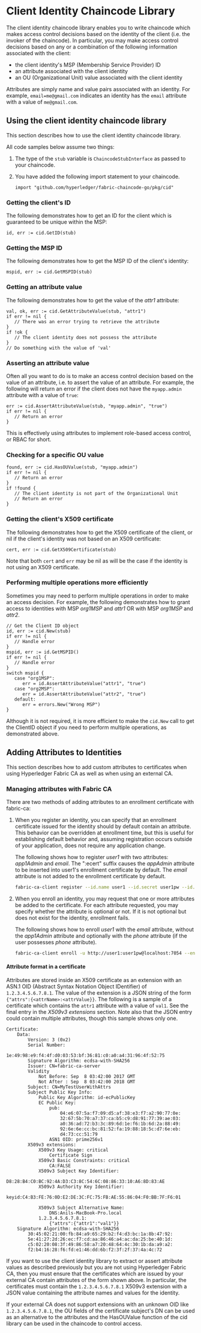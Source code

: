 # Client Identity Chaincode Library

The client identity chaincode library enables you to write chaincode which makes
access control decisions based on the identity of the client (i.e. the invoker
of the chaincode). In particular, you may make access control decisions based on
any or a combination of the following information associated with the client:

- the client identity's MSP (Membership Service Provider) ID
- an attribute associated with the client identity
- an OU (Organizational Unit) value associated with the client identity

Attributes are simply name and value pairs associated with an identity. For
example, `email=me@gmail.com` indicates an identity has the `email` attribute
with a value of `me@gmail.com`.

## Using the client identity chaincode library

This section describes how to use the client identity chaincode library.

All code samples below assume two things:

1. The type of the `stub` variable is `ChaincodeStubInterface` as passed to your
   chaincode.
2. You have added the following import statement to your chaincode.

   ```golang
   import "github.com/hyperledger/fabric-chaincode-go/pkg/cid"
   ```

### Getting the client's ID

The following demonstrates how to get an ID for the client which is guaranteed
to be unique within the MSP:

```golang
id, err := cid.GetID(stub)
```

### Getting the MSP ID

The following demonstrates how to get the MSP ID of the client's identity:

```golang
mspid, err := cid.GetMSPID(stub)
```

### Getting an attribute value

The following demonstrates how to get the value of the _attr1_ attribute:

```golang
val, ok, err := cid.GetAttributeValue(stub, "attr1")
if err != nil {
   // There was an error trying to retrieve the attribute
}
if !ok {
   // The client identity does not possess the attribute
}
// Do something with the value of 'val'
```

### Asserting an attribute value

Often all you want to do is to make an access control decision based on the
value of an attribute, i.e. to assert the value of an attribute. For example,
the following will return an error if the client does not have the `myapp.admin`
attribute with a value of `true`:

```golang
err := cid.AssertAttributeValue(stub, "myapp.admin", "true")
if err != nil {
   // Return an error
}
```

This is effectively using attributes to implement role-based access control, or
RBAC for short.

### Checking for a specific OU value

```golang
found, err := cid.HasOUValue(stub, "myapp.admin")
if err != nil {
   // Return an error
}
if !found {
   // The client identity is not part of the Organizational Unit
   // Return an error
}
```

### Getting the client's X509 certificate

The following demonstrates how to get the X509 certificate of the client, or nil
if the client's identity was not based on an X509 certificate:

```golang
cert, err := cid.GetX509Certificate(stub)
```

Note that both `cert` and `err` may be nil as will be the case if the identity
is not using an X509 certificate.

### Performing multiple operations more efficiently

Sometimes you may need to perform multiple operations in order to make an access
decision. For example, the following demonstrates how to grant access to
identities with MSP _org1MSP_ and _attr1_ OR with MSP _org1MSP_ and _attr2_.

```golang
// Get the Client ID object
id, err := cid.New(stub)
if err != nil {
   // Handle error
}
mspid, err := id.GetMSPID()
if err != nil {
   // Handle error
}
switch mspid {
   case "org1MSP":
      err = id.AssertAttributeValue("attr1", "true")
   case "org2MSP":
      err = id.AssertAttributeValue("attr2", "true")
   default:
      err = errors.New("Wrong MSP")
}
```

Although it is not required, it is more efficient to make the `cid.New` call to
get the ClientID object if you need to perform multiple operations, as
demonstrated above.

## Adding Attributes to Identities

This section describes how to add custom attributes to certificates when using
Hyperledger Fabric CA as well as when using an external CA.

### Managing attributes with Fabric CA

There are two methods of adding attributes to an enrollment certificate with
fabric-ca:

1. When you register an identity, you can specify that an enrollment certificate
   issued for the identity should by default contain an attribute. This behavior
   can be overridden at enrollment time, but this is useful for establishing
   default behavior and, assuming registration occurs outside of your
   application, does not require any application change.

   The following shows how to register _user1_ with two attributes: _app1Admin_
   and _email_. The ":ecert" suffix causes the _appAdmin_ attribute to be
   inserted into user1's enrollment certificate by default. The _email_
   attribute is not added to the enrollment certificate by default.

   ```bash
   fabric-ca-client register --id.name user1 --id.secret user1pw --id.type user --id.affiliation org1 --id.attrs 'app1Admin=true:ecert,email=user1@gmail.com'
   ```

2. When you enroll an identity, you may request that one or more attributes be
   added to the certificate. For each attribute requested, you may specify
   whether the attribute is optional or not. If it is not optional but does not
   exist for the identity, enrollment fails.

   The following shows how to enroll _user1_ with the _email_ attribute, without
   the _app1Admin_ attribute and optionally with the _phone_ attribute (if the
   user possesses _phone_ attribute).

   ```bash
   fabric-ca-client enroll -u http://user1:user1pw@localhost:7054 --enrollment.attrs "email,phone:opt"
   ```

#### Attribute format in a certificate

Attributes are stored inside an X509 certificate as an extension with an ASN.1
OID (Abstract Syntax Notation Object IDentifier) of `1.2.3.4.5.6.7.8.1`. The
value of the extension is a JSON string of the form
`{"attrs":{<attrName>:<attrValue}}`. The following is a sample of a certificate
which contains the `attr1` attribute with a value of `val1`. See the final entry
in the _X509v3 extensions_ section. Note also that the JSON entry could contain
multiple attributes, though this sample shows only one.

```
Certificate:
    Data:
        Version: 3 (0x2)
        Serial Number:
            1e:49:98:e9:f4:4f:d0:03:53:bf:36:81:c0:a0:a4:31:96:4f:52:75
        Signature Algorithm: ecdsa-with-SHA256
        Issuer: CN=fabric-ca-server
        Validity
            Not Before: Sep  8 03:42:00 2017 GMT
            Not After : Sep  8 03:42:00 2018 GMT
        Subject: CN=MyTestUserWithAttrs
        Subject Public Key Info:
            Public Key Algorithm: id-ecPublicKey
            EC Public Key:
                pub:
                    04:e6:07:5a:f7:09:d5:af:38:e3:f7:a2:90:77:0e:
                    32:67:5b:70:a7:37:ca:b5:c9:d8:91:77:39:ae:03:
                    a0:36:ad:72:b3:3c:89:6d:1e:f6:1b:6d:2a:88:49:
                    92:6e:6e:cc:bc:81:52:fa:19:88:18:5c:d7:6e:eb:
                    d4:73:cc:51:79
                ASN1 OID: prime256v1
        X509v3 extensions:
            X509v3 Key Usage: critical
                Certificate Sign
            X509v3 Basic Constraints: critical
                CA:FALSE
            X509v3 Subject Key Identifier:
                D8:28:B4:C0:BC:92:4A:D3:C3:8C:54:6C:08:86:33:10:A6:8D:83:AE
            X509v3 Authority Key Identifier:
                keyid:C4:B3:FE:76:0D:E2:DE:3C:FC:75:FB:AE:55:86:04:F0:BB:7F:F6:01

            X509v3 Subject Alternative Name:
                DNS:Anils-MacBook-Pro.local
            1.2.3.4.5.6.7.8.1:
                {"attrs":{"attr1":"val1"}}
    Signature Algorithm: ecdsa-with-SHA256
        30:45:02:21:00:fb:84:a9:65:29:b2:f4:d3:bc:1a:8b:47:92:
        5e:41:27:2d:26:ec:f7:cd:aa:86:46:a4:ac:da:25:be:40:1d:
        c5:02:20:08:3f:49:86:58:a7:20:48:64:4c:30:1b:da:a9:a2:
        f2:b4:16:28:f6:fd:e1:46:dd:6b:f2:3f:2f:37:4a:4c:72
```

If you want to use the client identity library to extract or assert attribute
values as described previously but you are not using Hyperledger Fabric CA, then
you must ensure that the certificates which are issued by your external CA
contain attributes of the form shown above. In particular, the certificates must
contain the `1.2.3.4.5.6.7.8.1` X509v3 extension with a JSON value containing
the attribute names and values for the identity.

If your external CA does not support extensions with an unknown OID like
`1.2.3.4.5.6.7.8.1`, the OU fields of the certificate subject's DN can be used
as an alternative to the attributes and the HasOUValue function of the cid
library can be used in the chaincode to control access.
